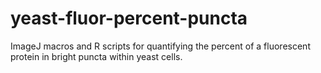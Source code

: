# yeast-fluor-percent-puncta
ImageJ macros and R scripts for quantifying the percent of a fluorescent protein in bright puncta within yeast cells.
